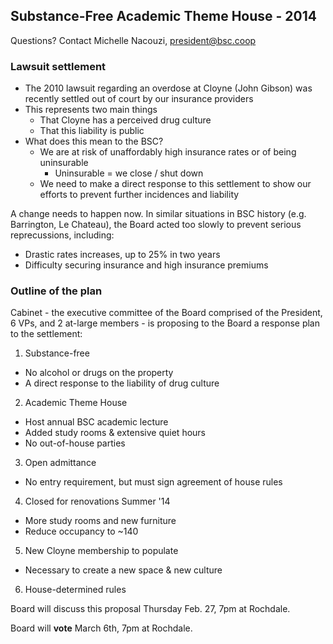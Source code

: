 ## Substance-Free Academic Theme House - 2014

Questions? Contact Michelle Nacouzi, [president@bsc.coop](mailto:president@bsc.coop)

### Lawsuit settlement

- The 2010 lawsuit regarding an overdose at Cloyne (John Gibson) was recently settled out of court by our insurance providers
- This represents two main things
  - That Cloyne has a perceived drug culture
  - That this liability is public
- What does this mean to the BSC?
  - We are at risk of unaffordably high insurance rates or of being uninsurable
    - Uninsurable = we close / shut down
  - We need to make a direct response to this settlement to show our efforts to prevent further incidences and liability

A change needs to happen now. In similar situations in BSC history (e.g. Barrington, Le Chateau), the Board acted too slowly to prevent serious reprecussions, including:
  - Drastic rates increases, up to 25% in two years
  - Difficulty securing insurance and high insurance premiums

### Outline of the plan

Cabinet - the executive committee of the Board comprised of the President, 6 VPs, and 2 at-large members - is proposing to the Board a response plan to the settlement:

1. Substance-free
  - No alcohol or drugs on the property
  - A direct response to the liability of drug culture
2. Academic Theme House
  - Host annual BSC academic lecture
  - Added study rooms & extensive quiet hours
  - No out-of-house parties
3. Open admittance
  - No entry requirement, but must sign agreement of house rules
4. Closed for renovations Summer '14
  - More study rooms and new furniture
  - Reduce occupancy to ~140
5. New Cloyne membership to populate
  - Necessary to create a new space & new culture
6. House-determined rules

Board will discuss this proposal Thursday Feb. 27, 7pm at Rochdale.

Board will **vote** March 6th, 7pm at Rochdale.
